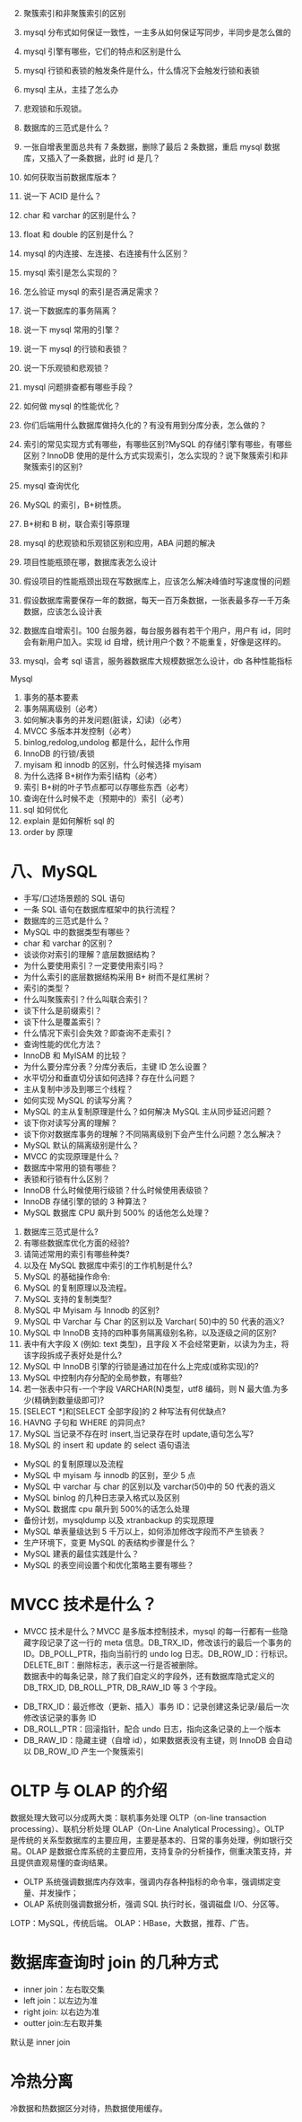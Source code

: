 2. 聚簇索引和非聚簇索引的区别
3. mysql 分布式如何保证一致性，一主多从如何保证写同步，半同步是怎么做的
4. mysql 引擎有哪些，它们的特点和区别是什么
5. mysql 行锁和表锁的触发条件是什么，什么情况下会触发行锁和表锁
6. mysql 主从，主挂了怎么办
7. 悲观锁和乐观锁。
8. 数据库的三范式是什么？
9. 一张自增表里面总共有 7 条数据，删除了最后 2 条数据，重启 mysql 数据库，又插入了一条数据，此时 id 是几？
10. 如何获取当前数据库版本？
11. 说一下 ACID 是什么？
12. char 和 varchar 的区别是什么？
13. float 和 double 的区别是什么？
14. mysql 的内连接、左连接、右连接有什么区别？
15. mysql 索引是怎么实现的？
16. 怎么验证 mysql 的索引是否满足需求？
17. 说一下数据库的事务隔离？
18. 说一下 mysql 常用的引擎？
19. 说一下 mysql 的行锁和表锁？
20. 说一下乐观锁和悲观锁？

21. mysql 问题排查都有哪些手段？

22. 如何做 mysql 的性能优化？
23. 你们后端用什么数据库做持久化的？有没有用到分库分表，怎么做的？
24. 索引的常见实现方式有哪些，有哪些区别?MySQL 的存储引擎有哪些，有哪些区别？InnoDB 使用的是什么方式实现索引，怎么实现的？说下聚簇索引和非聚簇索引的区别?
25. mysql 查询优化
26. MySQL 的索引，B+树性质。
27. B+树和 B 树，联合索引等原理
28. mysql 的悲观锁和乐观锁区别和应用，ABA 问题的解决
29. 项目性能瓶颈在哪，数据库表怎么设计
30. 假设项目的性能瓶颈出现在写数据库上，应该怎么解决峰值时写速度慢的问题
31. 假设数据库需要保存一年的数据，每天一百万条数据，一张表最多存一千万条数据，应该怎么设计表
32. 数据库自增索引。100 台服务器，每台服务器有若干个用户，用户有 id，同时会有新用户加入。实现 id 自增，统计用户个数？不能重复，好像是这样的。
33. mysql，会考 sql 语言，服务器数据库大规模数据怎么设计，db 各种性能指标

Mysql

1. 事务的基本要素
2. 事务隔离级别（必考）
3. 如何解决事务的并发问题(脏读，幻读)（必考）
4. MVCC 多版本并发控制（必考）
5. binlog,redolog,undolog 都是什么，起什么作用
6. InnoDB 的行锁/表锁
7. myisam 和 innodb 的区别，什么时候选择 myisam
8. 为什么选择 B+树作为索引结构（必考）
9. 索引 B+树的叶子节点都可以存哪些东西（必考）
10. 查询在什么时候不走（预期中的）索引（必考）
11. sql 如何优化
12. explain 是如何解析 sql 的
13. order by 原理

# 八、MySQL

- 手写/口述场景题的 SQL 语句
- 一条 SQL 语句在数据库框架中的执行流程？
- 数据库的三范式是什么？
- MySQL 中的数据类型有哪些？
- char 和 varchar 的区别？
- 谈谈你对索引的理解？底层数据结构？
- 为什么要使用索引？一定要使用索引吗？
- 为什么索引的底层数据结构采用 B+ 树而不是红黑树？
- 索引的类型？
- 什么叫聚簇索引？什么叫联合索引？
- 谈下什么是前缀索引？
- 谈下什么是覆盖索引？
- 什么情况下索引会失效？即查询不走索引？
- 查询性能的优化方法？
- InnoDB 和 MyISAM 的比较？
- 为什么要分库分表？分库分表后，主键 ID 怎么设置？
- 水平切分和垂直切分该如何选择？存在什么问题？
- 主从复制中涉及到哪三个线程？
- 如何实现 MySQL 的读写分离？
- MySQL 的主从复制原理是什么？如何解决 MySQL 主从同步延迟问题？
- 谈下你对读写分离的理解？
- 谈下你对数据库事务的理解？不同隔离级别下会产生什么问题？怎么解决？
- MySQL 默认的隔离级别是什么？
- MVCC 的实现原理是什么？
- 数据库中常用的锁有哪些？
- 表锁和行锁有什么区别？
- InnoDB 什么时候使用行级锁？什么时候使用表级锁？
- InnoDB 存储引擎的锁的 3 种算法？
- MySQL 数据库 CPU 飙升到 500% 的话他怎么处理？

1. 数据库三范式是什么?
2. 有哪些数据库优化方面的经验?
3. 请简述常用的索引有哪些种类?
4. 以及在 MySQL 数据库中索引的工作机制是什么?
5. MySQL 的基础操作命令:
6. MySQL 的复制原理以及流程。
7. MySQL 支持的复制类型?
8. MySQL 中 Myisam 与 Innodb 的区别?
9. MySQL 中 Varchar 与 Char 的区别以及 Varchar( 50)中的 50 代表的涵义?
10. MySQL 中 InnoDB 支持的四种事务隔离级别名称，以及逐级之间的区别?
11. 表中有大字段 X (例如: text 类型)，且字段 X 不会经常更新，以读为为主，将该字段拆成子表好处是什么?
12. MySQL 中 InnoDB 引擎的行锁是通过加在什么上完成(或称实现)的?
13. MySQL 中控制内存分配的全局参数，有哪些?
14. 若一张表中只有-一个字段 VARCHAR(N)类型，utf8 编码，则 N 最大值.为多少(精确到数量级即可)?
15. [SELECT \*]和[SELECT 全部字段]的 2 种写法有何优缺点?
16. HAVNG 子句和 WHERE 的异同点?
17. MySQL 当记录不存在时 insert,当记录存在时 update,语句怎么写?
18. MySQL 的 insert 和 update 的 select 语句语法

- MySQL 的复制原理以及流程
- MySQL 中 myisam 与 innodb 的区别，至少 5 点
- MySQL 中 varchar 与 char 的区别以及 varchar(50)中的 50 代表的涵义
- MySQL binlog 的几种日志录入格式以及区别
- MySQL 数据库 cpu 飙升到 500%的话怎么处理
- 备份计划，mysqldump 以及 xtranbackup 的实现原理
- MySQL 单表量级达到 5 千万以上，如何添加修改字段而不产生锁表？
- 生产环境下，变更 MySQL 的表结构步骤是什么？
- MySQL 建表的最佳实践是什么？
- MySQL 的表空间设置个和优化策略主要有哪些？

# MVCC 技术是什么？

- MVCC 技术是什么？MVCC 是多版本控制技术，mysql 的每一行都有一些隐藏字段记录了这一行的 meta 信息。DB_TRX_ID，修改该行的最后一个事务的 ID。DB_POLL_PTR，指向当前行的 undo log 日志。DB_ROW_ID：行标识。DELETE_BIT：删除标志，表示这一行是否被删除。  
  数据表中的每条记录，除了我们自定义的字段外，还有数据库隐式定义的 DB_TRX_ID, DB_ROLL_PTR, DB_RAW_ID 等 3 个字段。

* DB_TRX_ID：最近修改（更新、插入）事务 ID：记录创建这条记录/最后一次修改该记录的事务 ID
* DB_ROLL_PTR：回滚指针，配合 undo 日志，指向这条记录的上一个版本
* DB_RAW_ID：隐藏主键（自增 id），如果数据表没有主键，则 InnoDB 会自动以 DB_ROW_ID 产生一个聚簇索引

# OLTP 与 OLAP 的介绍

数据处理大致可以分成两大类：联机事务处理 OLTP（on-line transaction processing）、联机分析处理 OLAP（On-Line Analytical Processing）。OLTP 是传统的关系型数据库的主要应用，主要是基本的、日常的事务处理，例如银行交易。OLAP 是数据仓库系统的主要应用，支持复杂的分析操作，侧重决策支持，并且提供直观易懂的查询结果。

- OLTP 系统强调数据库内存效率，强调内存各种指标的命令率，强调绑定变量、并发操作；
- OLAP 系统则强调数据分析，强调 SQL 执行时长，强调磁盘 I/O、分区等。

LOTP：MySQL，传统后端。
OLAP：HBase，大数据，推荐、广告。

# 数据库查询时 join 的几种方式

- inner join：左右取交集
- left join：以左边为准
- right join: 以右边为准
- outter join:左右取并集

默认是 inner join

# 冷热分离

冷数据和热数据区分对待，热数据使用缓存。
